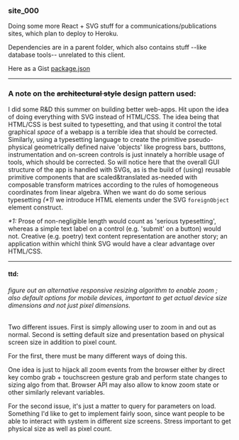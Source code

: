 

### site_000

Doing some more React + SVG stuff for a communications/publications sites, which plan to deploy to Heroku.

Dependencies are in a parent folder, which also contains stuff --like database tools-- unrelated to this client.

Here as a Gist [package.json](https://gist.github.com/kulicuu/f47ab8ec7f9f1933ee9b)

________________________________

### A note on the ~~architectural style~~ design pattern used:

I did some R&D this summer on building better web-apps.  Hit upon the idea of doing everything with SVG instead of HTML/CSS.  The idea being that HTML/CSS is best suited to typesetting, and that using it control the total graphical _space_ of a webapp is a terrible idea that should be corrected. Similarly, using a typesetting language to create the primitive pseudo-physical geometrically defined naive 'objects' like progress bars, butttons, instrumentation and on-screen controls is just innately a horrible usage of tools, which should be corrected. So will notice here that the overall GUI structure of the app is handled with SVGs, as is the build of (using) reusable primitive components that are scaled&translated as-needed with composable transform matrices according to the rules of homogeneous coordinates from linear algebra.  When we want do do some serious typesetting _(*1)_ we introduce HTML elements under the SVG `foreignObject` element construct.

_*1:_ Prose of non-negligible length would count as 'serious typesetting', whereas a simple text label on a control (e.g. 'submit' on a button) would not.  Creative (e.g. poetry) text content representation are another story; an application within whichI think SVG would have a clear advantage over HTML/CSS.

________________________



#### ttd:

###### figure out an alternative responsive resizing algorithm to enable zoom ; also default options for mobile devices, important to get actual device size dimensions and not just pixel dimensions.

Two different issues.  First is simply allowing user to zoom in and out as normal.  Second is setting default size and presentation based on physical screen size in addition to pixel count.

For the first, there must be many different ways of doing this.  

One idea is just to hijack all zoom events from the browser either by direct key combo grab + touchscreen gesture grab and perform state changes to sizing algo from that.  Browser API may also allow to know zoom state or other similarly relevant variables.

For the second issue, it's just a matter to query for parameters on load.  Something I'd like to get to implement fairly soon, since want people to be able to interact with system in different size screens.  Stress important to get physical size as well as pixel count.

